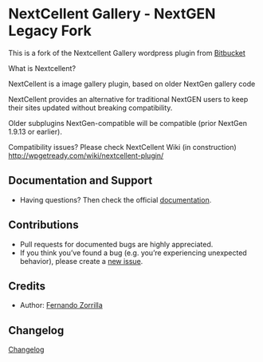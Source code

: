 # NextCellent Gallery - NextGEN Legacy Fork

This is a fork of the Nextcellent Gallery wordpress plugin from [Bitbucket](https://bitbucket.org/wpgetready/nextcellent/src/master/) 

What is Nextcellent?

NextCellent is a image gallery plugin, based on older NextGen gallery code

NextCellent provides an alternative for traditional NextGEN users to keep their sites updated without breaking compatibility.

Older subplugins NextGen-compatible will be compatible (prior NextGen 1.9.13 or earlier).

Compatibility issues? Please check NextCellent Wiki (in construction) http://wpgetready.com/wiki/nextcellent-plugin/

## Documentation and Support
* Having questions? Then check the official [documentation](http://wpgetready.com/).


## Contributions
* Pull requests for documented bugs are highly appreciated.
* If you think you’ve found a bug (e.g. you’re experiencing unexpected behavior), please create a [new issue](https://github.com/Kavboy/nextcellent-fork/issues).

## Credits
* Author: [Fernando Zorrilla](https://bitbucket.org/wpgetready/)

## Changelog
[Changelog](CHANGELOG.md)